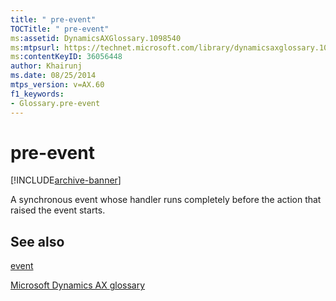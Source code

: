 ```yaml
---
title: " pre-event"
TOCTitle: " pre-event"
ms:assetid: DynamicsAXGlossary.1098540
ms:mtpsurl: https://technet.microsoft.com/library/dynamicsaxglossary.1098540(v=AX.60)
ms:contentKeyID: 36056448
author: Khairunj
ms.date: 08/25/2014
mtps_version: v=AX.60
f1_keywords:
- Glossary.pre-event
---
```


# pre-event


[!INCLUDE[archive-banner](includes/archive-banner.md)]

A synchronous event whose handler runs completely before the action that raised the event starts.

## See also

[event](event.md)

[Microsoft Dynamics AX glossary](glossary/microsoft-dynamics-ax-glossary.md)

  


